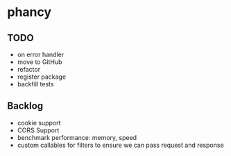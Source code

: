 # phancy

## TODO
- on error handler
- move to GitHub
- refactor
- register package
- backfill tests

## Backlog
- cookie support
- CORS Support
- benchmark performance: memory, speed
- custom callables for filters to ensure we can pass request and response